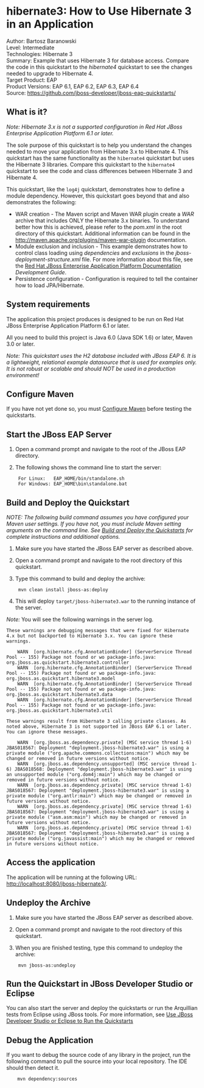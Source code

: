 hibernate3: How to Use  Hibernate 3 in an Application
=====================================================
Author: Bartosz Baranowski   
Level: Intermediate  
Technologies: Hibernate 3  
Summary: Example that uses Hibernate 3 for database access. Compare the code in this quickstart to the _hibernate4_ quickstart to see the changes needed to upgrade to Hibernate 4.  
Target Product: EAP  
Product Versions: EAP 6.1, EAP 6.2, EAP 6.3, EAP 6.4  
Source: <https://github.com/jboss-developer/jboss-eap-quickstarts/>  

What is it?
-----------

_Note: Hibernate 3.x is not a supported configuration in Red Hat JBoss Enterprise Application Platform 6.1 or later._

The sole purpose of this quickstart is to help you understand the changes needed to move your application from 
Hibernate 3.x to Hibernate 4. This quickstart has the same functionality as the `hibernate4` quickstart 
but uses the Hibernate 3 libraries. Compare this quickstart to the `hibernate4` quickstart to see the 
code and class differences between Hibernate 3 and Hibernate 4. 

This quickstart, like the `log4j` quickstart, demonstrates how to define a module dependency. However, this quickstart goes beyond that and also demonstrates the following:
 
* WAR creation - The Maven script and Maven WAR plugin create a *WAR* archive that includes ONLY the Hibernate 3.x binaries. To understand better how this is achieved, please refer to the *pom.xml* in the root directory of this quickstart. Additional information can be found in the <http://maven.apache.org/plugins/maven-war-plugin> documentation.
* Module exclusion and inclusion - This example demonstrates how to control class loading using *dependencies* and *exclusions* in the *jboss-deployment-structure.xml* file. For more information about this file, see the [Red Hat JBoss Enterprise Application Platform Documentation](https://access.redhat.com/documentation/en-US/JBoss_Enterprise_Application_Platform/) _Development Guide_.
* Persistence configuration - Configuration is required to tell the container how to load JPA/Hibernate.
 

System requirements
-------------------

The application this project produces is designed to be run on Red Hat JBoss Enterprise Application Platform 6.1 or later. 

All you need to build this project is Java 6.0 (Java SDK 1.6) or later, Maven 3.0 or later.

_Note: This quickstart uses the H2 database included with JBoss EAP 6. It is a lightweight, relational example datasource that is used for examples only. It is not robust or scalable and should NOT be used in a production environment!_
  
Configure Maven
---------------

If you have not yet done so, you must [Configure Maven](https://github.com/jboss-developer/jboss-developer-shared-resources/blob/master/guides/CONFIGURE_MAVEN.md#configure-maven-to-build-and-deploy-the-quickstarts) before testing the quickstarts.


Start the JBoss EAP Server
-------------------------

1. Open a command prompt and navigate to the root of the JBoss EAP directory.
2. The following shows the command line to start the server:

        For Linux:   EAP_HOME/bin/standalone.sh
        For Windows: EAP_HOME\bin\standalone.bat

 
Build and Deploy the Quickstart
-------------------------

_NOTE: The following build command assumes you have configured your Maven user settings. If you have not, you must include Maven setting arguments on the command line. See [Build and Deploy the Quickstarts](../README.md#build-and-deploy-the-quickstarts) for complete instructions and additional options._

1. Make sure you have started the JBoss EAP server as described above.
2. Open a command prompt and navigate to the root directory of this quickstart.
3. Type this command to build and deploy the archive:

        mvn clean install jboss-as:deploy

4. This will deploy `target/jboss-hibernate3.war` to the running instance of the server.

_Note:_ You will see the following warnings in the server log. 

    These warnings are debugging messages that were fixed for Hibernate 4.x but not backported to Hibernate 3.x. You can ignore these warnings.

        WARN  [org.hibernate.cfg.AnnotationBinder] (ServerService Thread Pool -- 155) Package not found or wo package-info.java: org.jboss.as.quickstart.hibernate3.controller
        WARN  [org.hibernate.cfg.AnnotationBinder] (ServerService Thread Pool -- 155) Package not found or wo package-info.java: org.jboss.as.quickstart.hibernate3.model
        WARN  [org.hibernate.cfg.AnnotationBinder] (ServerService Thread Pool -- 155) Package not found or wo package-info.java: org.jboss.as.quickstart.hibernate3.data
        WARN  [org.hibernate.cfg.AnnotationBinder] (ServerService Thread Pool -- 155) Package not found or wo package-info.java: org.jboss.as.quickstart.hibernate3.util

    These warnings result from Hibernate 3 calling private classes. As noted above, Hibernate 3 is not supported in JBoss EAP 6.1 or later. You can ignore these messages.

        WARN  [org.jboss.as.dependency.private] (MSC service thread 1-6) JBAS018567: Deployment "deployment.jboss-hibernate3.war" is using a private module ("org.apache.commons.collections:main") which may be changed or removed in future versions without notice.
        WARN  [org.jboss.as.dependency.unsupported] (MSC service thread 1-6) JBAS018568: Deployment "deployment.jboss-hibernate3.war" is using an unsupported module ("org.dom4j:main") which may be changed or removed in future versions without notice.
        WARN  [org.jboss.as.dependency.private] (MSC service thread 1-6) JBAS018567: Deployment "deployment.jboss-hibernate3.war" is using a private module ("org.antlr:main") which may be changed or removed in future versions without notice.
        WARN  [org.jboss.as.dependency.private] (MSC service thread 1-6) JBAS018567: Deployment "deployment.jboss-hibernate3.war" is using a private module ("asm.asm:main") which may be changed or removed in future versions without notice.
        WARN  [org.jboss.as.dependency.private] (MSC service thread 1-6) JBAS018567: Deployment "deployment.jboss-hibernate3.war" is using a private module ("org.javassist:main") which may be changed or removed in future versions without notice.


Access the application 
---------------------

The application will be running at the following URL: <http://localhost:8080/jboss-hibernate3/>.


Undeploy the Archive
--------------------

1. Make sure you have started the JBoss EAP server as described above.
2. Open a command prompt and navigate to the root directory of this quickstart.
3. When you are finished testing, type this command to undeploy the archive:

        mvn jboss-as:undeploy

Run the Quickstart in JBoss Developer Studio or Eclipse
-------------------------------------
You can also start the server and deploy the quickstarts or run the Arquillian tests from Eclipse using JBoss tools. For more information, see [Use JBoss Developer Studio or Eclipse to Run the Quickstarts](https://github.com/jboss-developer/jboss-developer-shared-resources/blob/master/guides/USE_JDBS.md#use-jboss-developer-studio-or-eclipse-to-run-the-quickstarts) 


Debug the Application
------------------------------------

If you want to debug the source code of any library in the project, run the following command to pull the source into your local repository. The IDE should then detect it.

        mvn dependency:sources


